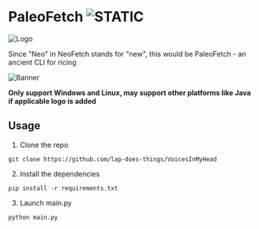 
# PaleoFetch ![STATIC](https://img.shields.io/badge/DoesItWork-yea_i_guess-blue)
![Logo](https://i.imgur.com/3fCqmq2.png)

Since "Neo" in NeoFetch stands for "new", this would be PaleoFetch - an ancient CLI for ricing

![Banner](https://i.imgur.com/XQYteYS.png)


**Only support Windows and Linux, may support other platforms like Java if applicable logo is added**

## Usage

1. Clone the repo
```
git clone https://github.com/lap-does-things/VoicesInMyHead
```

2. Install the dependencies
```
pip install -r requirements.txt
```


3. Launch main.py
```
python main.py
```

